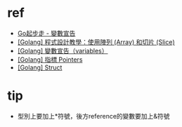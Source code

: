 # ref
- [Go起步走 - 變數宣告](https://adlerhsieh.com/blog/go-basics-variables)
- [[Golang] 程式設計教學：使用陣列 (Array) 和切片 (Slice)](https://opensourcedoc.com/golang-programming/array-slice/)
- [[Golang] 變數宣告（variables）](https://pjchender.dev/golang/variables/)
- [[Golang] 指標 Pointers](https://pjchender.dev/golang/pointers/)
- [[Golang] Struct](https://pjchender.dev/golang/structs/)

# tip
- 型別上要加上*符號，後方reference的變數要加上&符號